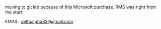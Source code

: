moving to git lab because of this Microsoft purchase. RMS was right from the start.

EMAIL: deltaalpha33@gmail.com
